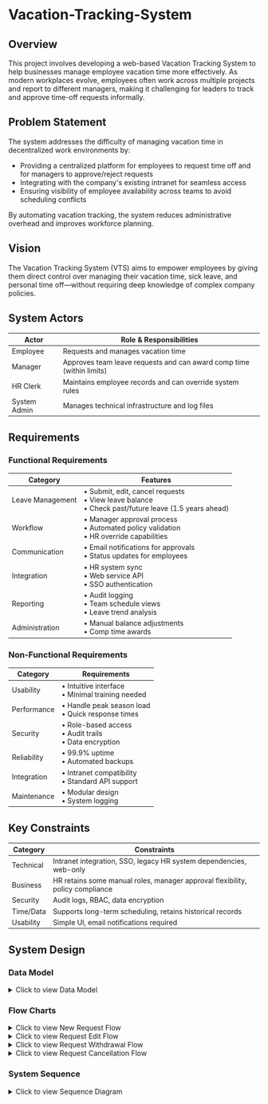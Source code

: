 # Vacation-Tracking-System

## Overview

This project involves developing a web-based Vacation Tracking System to help businesses manage employee vacation time more effectively. As modern workplaces evolve, employees often work across multiple projects and report to different managers, making it challenging for leaders to track and approve time-off requests informally.

## Problem Statement

The system addresses the difficulty of managing vacation time in decentralized work environments by:

-   Providing a centralized platform for employees to request time off and for managers to approve/reject requests
-   Integrating with the company's existing intranet for seamless access
-   Ensuring visibility of employee availability across teams to avoid scheduling conflicts

By automating vacation tracking, the system reduces administrative overhead and improves workforce planning.

## Vision

The Vacation Tracking System (VTS) aims to empower employees by giving them direct control over managing their vacation time, sick leave, and personal time off—without requiring deep knowledge of complex company policies.

## System Actors

| Actor        | Role & Responsibilities                                              |
| ------------ | -------------------------------------------------------------------- |
| Employee     | Requests and manages vacation time                                   |
| Manager      | Approves team leave requests and can award comp time (within limits) |
| HR Clerk     | Maintains employee records and can override system rules             |
| System Admin | Manages technical infrastructure and log files                       |

## Requirements

### Functional Requirements

| Category         | Features                                                                                               |
| ---------------- | ------------------------------------------------------------------------------------------------------ |
| Leave Management | • Submit, edit, cancel requests<br>• View leave balance<br>• Check past/future leave (1.5 years ahead) |
| Workflow         | • Manager approval process<br>• Automated policy validation<br>• HR override capabilities              |
| Communication    | • Email notifications for approvals<br>• Status updates for employees                                  |
| Integration      | • HR system sync<br>• Web service API<br>• SSO authentication                                          |
| Reporting        | • Audit logging<br>• Team schedule views<br>• Leave trend analysis                                     |
| Administration   | • Manual balance adjustments<br>• Comp time awards                                                     |

### Non-Functional Requirements

| Category    | Requirements                                               |
| ----------- | ---------------------------------------------------------- |
| Usability   | • Intuitive interface<br>• Minimal training needed         |
| Performance | • Handle peak season load<br>• Quick response times        |
| Security    | • Role-based access<br>• Audit trails<br>• Data encryption |
| Reliability | • 99.9% uptime<br>• Automated backups                      |
| Integration | • Intranet compatibility<br>• Standard API support         |
| Maintenance | • Modular design<br>• System logging                       |

## Key Constraints

| Category  | Constraints                                                                   |
| --------- | ----------------------------------------------------------------------------- |
| Technical | Intranet integration, SSO, legacy HR system dependencies, web-only            |
| Business  | HR retains some manual roles, manager approval flexibility, policy compliance |
| Security  | Audit logs, RBAC, data encryption                                             |
| Time/Data | Supports long-term scheduling, retains historical records                     |
| Usability | Simple UI, email notifications required                                       |

## System Design

### Data Model

<details>
<summary>Click to view Data Model</summary>

![Data Model](Data%20Modal/Data-Modal.png)

</details>

### Flow Charts

<details>
<summary>Click to view New Request Flow</summary>

![New Request Flow](Flow%20Charts/New-request-flow.png)

</details>

<details>
<summary>Click to view Request Edit Flow</summary>

![Request Edit Flow](Flow%20Charts/Request-edit-flow.png)

</details>

<details>
<summary>Click to view Request Withdrawal Flow</summary>

![Request Withdrawal Flow](Flow%20Charts/Request-withdrawal-flow.png)

</details>

<details>
<summary>Click to view Request Cancellation Flow</summary>

![Request Cancellation Flow](Flow%20Charts/Request-cancellation-flow.png)

</details>

### System Sequence

<details>
<summary>Click to view Sequence Diagram</summary>

![Sequence Diagram](Sequence%20Diagram/Sequence%20Diagram.png)

</details>
